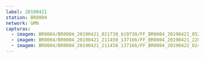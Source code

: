 ```yaml
---
label: 20190421
station: BR0004
network: GMN
capturas:
  - imagem: BR0004/BR0004_20190421_021738_619730/FF_BR0004_20190421_052325_013_0218368.fits_maxpixel.jpg
  - imagem: BR0004/BR0004_20190421_211450_137166/FF_BR0004_20190421_220407_675_0054272.fits_maxpixel.jpg
  - imagem: BR0004/BR0004_20190421_211450_137166/FF_BR0004_20190422_024721_810_0372224.fits_maxpixel.jpg
---
```

